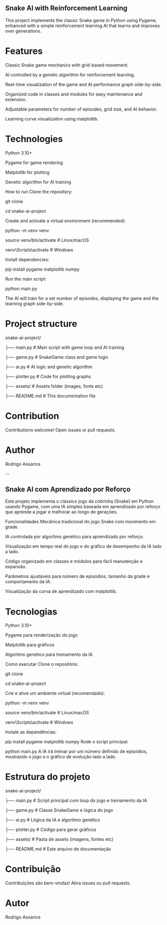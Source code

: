
## Snake AI with Reinforcement Learning
This project implements the classic Snake game in Python using Pygame, enhanced with a simple reinforcement learning 
AI that learns and improves over generations.

# Features
Classic Snake game mechanics with grid-based movement.

AI controlled by a genetic algorithm for reinforcement learning.

Real-time visualization of the game and AI performance graph side-by-side.

Organized code in classes and modules for easy maintenance and extension.

Adjustable parameters for number of episodes, grid size, and AI behavior.

Learning curve visualization using matplotlib.

# Technologies

Python 3.10+

Pygame for game rendering

Matplotlib for plotting

Genetic algorithm for AI training

How to run
Clone the repository:

git clone <repo-url>

cd snake-ai-project

Create and activate a virtual environment (recommended):

python -m venv venv

source venv/bin/activate  # Linux/macOS

venv\Scripts\activate     # Windows

Install dependencies:

pip install pygame matplotlib numpy

Run the main script:

python main.py

The AI will train for a set number of episodes, displaying the game and the learning graph side-by-side.

# Project structure

snake-ai-project/

├── main.py          # Main script with game loop and AI training

├── game.py          # SnakeGame class and game logic

├── ai.py            # AI logic and genetic algorithm

├── plotter.py       # Code for plotting graphs

├── assets/          # Assets folder (images, fonts etc)

├── README.md        # This documentation file


# Contribution
Contributions welcome! Open issues or pull requests.

# Author
Rodrigo Assarice

--

## Snake AI com Aprendizado por Reforço

Este projeto implementa o clássico jogo da cobrinha (Snake) em Python usando Pygame, com uma IA simples baseada em 
aprendizado por reforço que aprende a jogar e melhorar ao longo de gerações.

Funcionalidades
Mecânica tradicional do jogo Snake com movimento em grade.

IA controlada por algoritmo genético para aprendizado por reforço.

Visualização em tempo real do jogo e do gráfico de desempenho da IA lado a lado.

Código organizado em classes e módulos para fácil manutenção e expansão.

Parâmetros ajustáveis para número de episódios, tamanho da grade e comportamento da IA.

Visualização da curva de aprendizado com matplotlib.

# Tecnologias
Python 3.10+

Pygame para renderização do jogo

Matplotlib para gráficos

Algoritmo genético para treinamento da IA

Como executar
Clone o repositório:

git clone <url-do-repositorio>

cd snake-ai-project

Crie e ative um ambiente virtual (recomendado):

python -m venv venv

source venv/bin/activate  # Linux/macOS

venv\Scripts\activate     # Windows

Instale as dependências:

pip install pygame matplotlib numpy
Rode o script principal:


python main.py
A IA irá treinar por um número definido de episódios, mostrando o jogo e o gráfico de evolução lado a lado.

# Estrutura do projeto

snake-ai-project/

├── main.py          # Script principal com loop do jogo e treinamento da IA

├── game.py          # Classe SnakeGame e lógica do jogo

├── ai.py            # Lógica da IA e algoritmo genético

├── plotter.py       # Código para gerar gráficos

├── assets/          # Pasta de assets (imagens, fontes etc)

├── README.md        # Este arquivo de documentação

# Contribuição
Contribuições são bem-vindas! Abra issues ou pull requests.

# Autor
Rodrigo Assarice